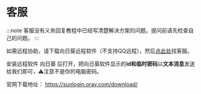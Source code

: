 # 客服

:::note
客服没有义务回复教程中已经写清楚解决方案的问题。提问前请先检查自己的问题。
:::


如需远程协助，请下载向日葵远程软件（不支持QQ远程），然后[点此处](https://go.crisp.chat/chat/embed/?website_id=9bf1c6d9-b23b-4b0c-95aa-fbeac29d2be6)找客服。

安装远程软件 向日葵 后打开，把向日葵软件显示的**id和临时密码**以**文本消息**发送给我们即可，⚠️注意不是你的电脑密码。

官网下载地址： https://sunlogin.oray.com/download/


